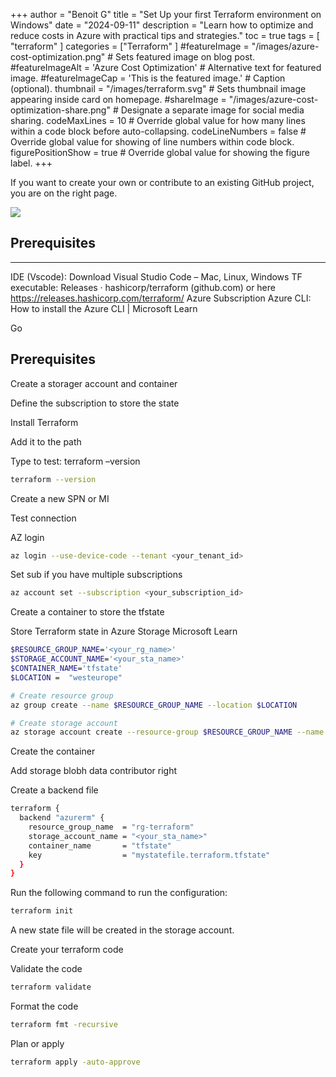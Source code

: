 +++
author = "Benoit G"
title = "Set Up your first Terraform environment on Windows"
date = "2024-09-11"
description = "Learn how to optimize and reduce costs in Azure with practical tips and strategies."
toc = true
tags = [
    "terraform"
]
categories = ["Terraform"
]
#featureImage = "/images/azure-cost-optimization.png" # Sets featured image on blog post.
#featureImageAlt = 'Azure Cost Optimization' # Alternative text for featured image.
#featureImageCap = 'This is the featured image.' # Caption (optional).
thumbnail = "/images/terraform.svg" # Sets thumbnail image appearing inside card on homepage.
#shareImage = "/images/azure-cost-optimization-share.png" # Designate a separate image for social media sharing.
codeMaxLines = 10 # Override global value for how many lines within a code block before auto-collapsing.
codeLineNumbers = false # Override global value for showing of line numbers within code block.
figurePositionShow = true # Override global value for showing the figure label.
+++

If you want to create your own or contribute to an existing GitHub project, you are on the right page.
<!--more-->

<img src="/images/terraform.svg">

## Prerequisites​
---

IDE (Vscode): Download Visual Studio Code – Mac, Linux, Windows
TF executable: Releases · hashicorp/terraform (github.com) or here https://releases.hashicorp.com/terraform/
Azure Subscription
Azure CLI: How to install the Azure CLI | Microsoft Learn

Go​
## Prerequisites

Create a storager account and container

Define the subscription to store the state

Install Terraform

Add it to the path

Type to test: terraform –version

```Bash
terraform --version
```
Create a new SPN or MI

Test connection

AZ login

```Bash
az login --use-device-code --tenant <your_tenant_id>
```

Set sub if you have multiple subscriptions

```Bash
az account set --subscription <your_subscription_id>
```
Create a container to store the tfstate

Store Terraform state in Azure Storage Microsoft Learn

```Bash
$RESOURCE_GROUP_NAME='<your_rg_name>'
$STORAGE_ACCOUNT_NAME='<your_sta_name>'
$CONTAINER_NAME='tfstate'
$LOCATION =  "westeurope"

# Create resource group
az group create --name $RESOURCE_GROUP_NAME --location $LOCATION

# Create storage account
az storage account create --resource-group $RESOURCE_GROUP_NAME --name $STORAGE_ACCOUNT_NAME --sku Standard_LRS --encryption-services blob
```

Create the container

Add storage blobh data contributor right

Create a backend file

```Bash
terraform {
  backend "azurerm" {
    resource_group_name  = "rg-terraform"
    storage_account_name = "<your_sta_name>"
    container_name       = "tfstate"
    key                  = "mystatefile.terraform.tfstate"
  }
}
```
Run the following command to run the configuration:

```Bash
terraform init
```

A new state file will be created in the storage account.

Create your terraform code

Validate the code

```Bash
terraform validate
```

Format the code

```Bash
terraform fmt -recursive
```

Plan or apply

```Bash
terraform apply -auto-approve
```